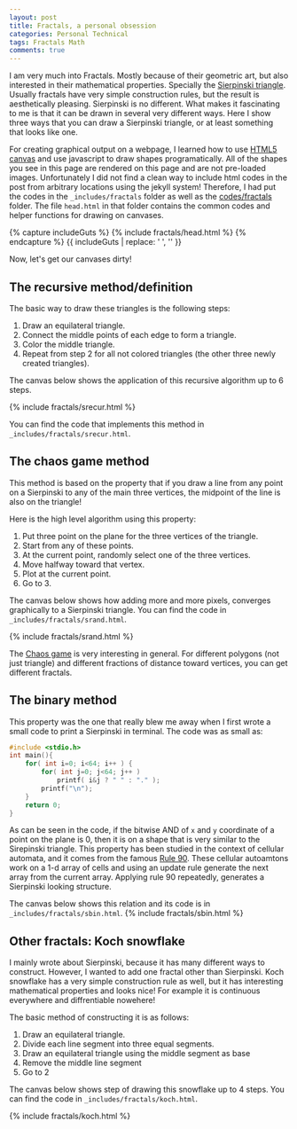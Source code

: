 ```yaml
---
layout: post
title: Fractals, a personal obsession
categories: Personal Technical
tags: Fractals Math
comments: true
---
```


I am very much into Fractals. Mostly because of their geometric art, but also interested in their mathematical properties. Specially the [Sierpinski triangle][1]. Usually fractals have very simple construction rules, but the result is aesthetically pleasing. Sierpinski is no different. What makes it fascinating to me is that it can be drawn in several very different ways. Here I show three ways that you can draw a Sierpinski triangle, or at least something that looks like one.

For creating graphical output on a webpage, I learned how to use [HTML5 canvas][2] and use javascript to draw shapes programatically. All of the shapes you see in this page are rendered on this page and are not pre-loaded images. Unfortunately I did not find a clean way to include html codes in the post from arbitrary locations using the jekyll system! Therefore, I had put the codes in the `_includes/fractals` folder as well as the [codes/fractals]({{site.baseurl}}/codes/fractals) folder. The file `head.html` in that folder contains the common codes and helper functions for drawing on canvases.

{% capture includeGuts %}
{% include fractals/head.html %}
{% endcapture %}
{{ includeGuts | replace: '    ', '' }}


Now, let's get our canvases dirty!

## The recursive method/definition

The basic way to draw these triangles is the following steps:
1. Draw an equilateral triangle.
2. Connect the middle points of each edge to form a triangle.
3. Color the middle triangle.
4. Repeat from step 2 for all not colored triangles (the other three newly created triangles).



The canvas below shows the application of this recursive algorithm up to 6 steps.

{% include fractals/srecur.html %}

You can find the code that implements this method in `_includes/fractals/srecur.html`.


## The chaos game method

This method is based on the property that if you draw a line from any point on a Sierpinski to any of the main three vertices, the midpoint of the line is also on the triangle! 

Here is the high level algorithm using this property:
1. Put three point on the plane for the three vertices of the triangle.
2. Start from any of these points.
3. At the current point, randomly select one of the three vertices.
4. Move halfway toward that vertex.
5. Plot at the current point.
6. Go to 3.

The canvas below shows how adding more and more pixels, converges graphically to a Sierpinski triangle. You can find the code in `_includes/fractals/srand.html`.

{% include fractals/srand.html %}

The [Chaos game][3] is very interesting in general. For different polygons (not just triangle) and different fractions of distance toward vertices, you can get different fractals.


## The binary method

This property was the one that really blew me away when I first wrote a small code to print a Sierpinski in terminal. The code was as small as:

```cpp
#include <stdio.h>
int main(){
    for( int i=0; i<64; i++ ) {
        for( int j=0; j<64; j++ )
            printf( i&j ? " " : "." );
        printf("\n");
    }
    return 0;
}
```

As can be seen in the code, if the bitwise AND of `x` and `y` coordinate of a point on the plane is 0, then it is on a shape that is very similar to the Sirepinski triangle. This property has been studied in the context of cellular automata, and it comes from the famous [Rule 90][4]. These cellular autoamtons work on a 1-d array of cells and using an update rule generate the next array from the current array. Applying rule 90 repeatedly, generates a Sierpinski looking structure.

The canvas below shows this relation and its code is in `_includes/fractals/sbin.html`.
{% include fractals/sbin.html %}


## Other fractals: Koch snowflake

I mainly wrote about Sierpinski, because it has many different ways to construct. However, I wanted to add one fractal other than Sierpinski. Koch snowflake has a very simple construction rule as well, but it has interesting mathematical properties and looks nice! For example it is continuous everywhere and diffrentiable nowehere!

The basic method of constructing it is as follows:
1. Draw an equilateral triangle.
2. Divide each line segment into three equal segments.
3. Draw an equilateral triangle using the middle segment as base
4. Remove the middle line segment
5. Go to 2

The canvas below shows step of drawing this snowflake up to 4 steps. You can find the code in `_includes/fractals/koch.html`.

{% include fractals/koch.html %}

<br>

[1]: https://en.wikipedia.org/wiki/Sierpi%C5%84ski_triangle
[2]: https://developer.mozilla.org/en-US/docs/Web/API/Canvas_API/Tutorial
[3]: https://en.wikipedia.org/wiki/Chaos_game
[4]: https://en.wikipedia.org/wiki/Rule_90